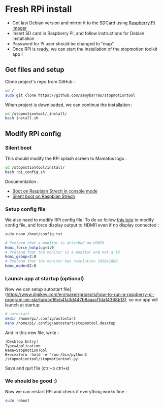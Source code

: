 
# Fresh RPi install

* Get last Debian version and mirror it to the SDCard using [Raspberry Pi Imager](https://www.raspberrypi.org/software/)
* Insert SD card in Raspberry Pi, and follow instructions for Debian installation
* Password for Pi user should be changed to "map"
* Once RPi is ready, we can start the installation of the stopmotion toolkit app !

## Get files and setup
Clone project's repo from GitHub :

``` bash
cd /
sudo git clone https://github.com/samybarras/stopmotiontool
```

When project is downloaded, we can continue the installation :
``` bash
cd /stopmotiontool/_install/
bash install.sh
```

## Modify RPi config

### Silent boot
This should modify the RPI splash screen to Mamatus logo :
``` bash
cd /stopmotiontool/install/
bash rpi_config.sh
```
Documentation :
* [Boot on Raspbian Strech in console mode](https://scribles.net/silent-boot-on-raspbian-stretch-in-console-mode/)
* [Silent boot on Raspbian Strech](https://scribles.net/silent-boot-on-raspbian-stretch-in-console-mode/)


### Setup config file
We also need to modify RPi config file. To do so follow [this tuto](https://www.enricozini.org/blog/2020/himblick/raspberry-pi-4-force-video-mode-at-boot/) to modify config file, and force display output to HDMI1 even if no display connected :
``` bash
sudo nano /boot/config.txt
``` 
``` bash
# Pretend that a monitor is attached on HDMI0
hdmi_force_hotplug=1:0
# Pretend that the monitor is a monitor and not a TV
hdmi_group=2:0
# Pretend that the monitor has resolution 1920x1080
hdmi_mode=82:0
```

### Launch app at startup (optional)
Now we can setup autostart file](https://www.digikey.com/en/maker/projects/how-to-run-a-raspberry-pi-program-on-startup/cc16cb41a3d447b8aaacf1da14368b13), so our app will launch at startup.

``` bash
# autostart
mkdir /home/pi/.config/autostart
nano /home/pi/.config/autostart/stopmotool.desktop
```
And in this new file, write :
``` 
[Desktop Entry]
Type=Application
Name=StopmotionTool
Exec=xterm -hold -e '/usr/bin/python3 /stopmotiontool/stopmotiontool.py'
```
Save and quit file (ctrl+o ctrl+x)

### We should be good :)
Now we can restart RPi and check if everything works fine :
```bash
sudo reboot
```